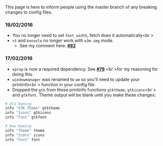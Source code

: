 This page is here to inform people using the master branch
of any breaking changes to config files.

### 19/02/2016

- You no longer need to set `font_width`, fetch does it automatically<br \>
- `st` and `konsole` no longer work with `w3m-img` mode.
    - See my comment here: **[#82](https://github.com/dylanaraps/fetch/pull/82#issuecomment-185973761)**


### 17/02/2016

- `xprop` is now a required dependency. See **[#79](https://github.com/dylanaraps/fetch/issues/79)** <br \>for my reasoning for doing this.
- `windowmanager` was renamed to `wm` so you'll need to update your printinfo<br \>
function in your config file.
- Dropped the `gtk` from these printinfo functions `gtktheme`, `gtkicons`<br \>
and `gtkfont`. Theme output will be blank until you make these changes:

```sh
# Old Naming
info "GTK Theme" gtktheme
info "Icons" gtkicons
info "Font" gtkfont

# New Naming
info "Theme" theme
info "Icons" icons
info "Font" font
```
